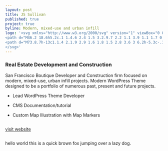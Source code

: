 ```yaml
---
layout: post
title: JS Sullivan
published: true
project: true
byline: Modern, mixed-use and urban infill 
logo: '<svg xmlns="http://www.w3.org/2000/svg" version="1" viewBox="0 0 253.3 45.1">
<path d="M46.2 18.6h5.2c.1 1.4.6 2.4 1.5 3.2.9.7 2.2 1.1 3.9 1.1 1.7 0 3.1-.3 4-.8 1-.6 1.5-1.3 1.5-2.3 0-1-.3-1.7-1.1-2.2-.7-.5-2.1-.9-4.4-1.4-4.1-.9-6.8-1.9-8.2-3-1.4-1.1-2.1-2.7-2.1-4.9 0-2.5.9-4.5 2.7-6C50 1.6 51 1.1 52.1.7H39.5v18c0 2.7-.7 4.7-2.1 6.1-1.4 1.4-3.5 2-6.3 2-3 0-5.2-.7-6.5-2.3-1.4-1.5-2-3.8-1.9-7V16h5.2v1.6c-.1 1.6.2 2.8.7 3.6.5.8 1.3 1.2 2.5 1.2 1.1 0 1.9-.3 2.3-.8.5-.6.7-1.5.7-2.8V.8H0v26.1h52.7c-1.4-.4-2.6-1-3.6-1.8-1.8-1.5-2.8-3.7-2.9-6.5z" class="st0"/>
<path d="M73.8.7h-13c1.1.4 2.1.9 2.9 1.6 1.8 1.5 2.8 3.6 3 6.2h-5.3c-.1-1.2-.6-2.2-1.6-2.9-1-.7-2.3-1.1-3.9-1.1-1.4 0-2.4.3-3.2.9-.8.6-1.2 1.4-1.2 2.5 0 .8.4 1.4 1.2 1.8.8.4 2.5.9 5.1 1.5 3.8.8 6.3 1.8 7.6 2.9 1.3 1.1 1.9 2.8 1.9 5.3 0 2.4-1 4.4-2.9 5.8-1 .7-2.2 1.3-3.5 1.6h12.8V.7zM94.8 8.3c-.1-1.2-.6-2.2-1.6-2.9-1-.7-2.2-1.1-3.8-1.1-1.4 0-2.4.3-3.2.9-.8.6-1.1 1.4-1.1 2.5 0 .8.4 1.4 1.2 1.8.8.4 2.5.9 5 1.5 3.7.8 6.2 1.8 7.4 2.9 1.2 1.1 1.9 2.8 1.9 5.2 0 2.4-.9 4.3-2.8 5.7-1.9 1.4-4.4 2.1-7.6 2.1-3.2 0-5.7-.7-7.6-2.2-1.8-1.5-2.8-3.6-2.9-6.4h5.1c.1 1.4.6 2.4 1.5 3.1.9.7 2.2 1.1 3.9 1.1 1.7 0 3-.3 4-.8 1-.6 1.4-1.3 1.4-2.3 0-1-.3-1.7-1-2.1-.7-.5-2.1-.9-4.3-1.4-4-.9-6.7-1.9-8.1-2.9-1.4-1-2-2.7-2-4.9 0-2.5.9-4.4 2.7-5.9C84.6.7 87 0 90 0c2.8 0 5.2.8 7 2.3 1.8 1.5 2.8 3.5 3 6.1h-5.2zM125.1 16.6c0 3.6-.8 6.3-2.4 7.9-1.6 1.6-4.2 2.4-7.9 2.4-3.5 0-6.1-.8-7.7-2.5-1.7-1.7-2.5-4.3-2.5-7.8V.7H109.9v16c0 1.8.4 3.2 1.2 4.1.8.9 2.1 1.4 3.7 1.4 1.8 0 3-.4 3.8-1.3.8-.8 1.1-2.2 1.1-4.2V.7h5.4v15.9zM130.3 26.1V.7H135.6v20.9h12.6v4.5zM151.9 26.1V.7H157.2v20.9h12.7v4.5zM173.2.7H178.5v25.4H173.2zM181.4.7H187.1l5.6 19.4L198.2.7h5.5l-8.6 25.4H190zM213.7 16.6h6.8l-3.4-10.2-3.4 10.2zm.4-15.9h6.2l9 25.5h-5.6L222 21h-9.7l-1.7 5.2h-5.5l9-25.5zM237.4 26.1h-5V.7h5.6l10.2 17.9V.7h5v25.4H247.9L237.4 7.8zM28.5 34.8v7.8h1.1c1.1 0 1.8-.1 2.3-.4.5-.2.9-.7 1.2-1.2.3-.6.5-1.3.5-2.1 0-1.3-.4-2.3-1.1-3-.7-.6-1.7-1-3.2-1h-.8zm-2.3-2.3H29c1.8 0 3.1.2 4 .7.9.4 1.6 1.2 2.2 2.2.6 1 .8 2.2.8 3.5 0 .9-.2 1.8-.5 2.6s-.7 1.5-1.3 2c-.6.5-1.2.9-1.8 1.1-.6.2-1.8.3-3.4.3h-2.8V32.5zM49.3 32.5H56v2.3h-4.4V37H56v2.3h-4.4v3.2H56v2.3h-6.7zM68.4 32.5h2.4l3.1 8.8 3.1-8.8h2.4L75 44.8h-2.3zM92.4 32.5h6.8v2.3h-4.4V37h4.4v2.3h-4.4v3.2h4.4v2.3h-6.8zM112.5 32.5h2.3v10.1h3.4v2.2h-5.7zM136.9 34.5c-1.1 0-2.1.4-2.9 1.2-.8.8-1.2 1.8-1.2 3 0 1.4.5 2.4 1.5 3.2.8.6 1.6.9 2.6.9 1.1 0 2.1-.4 2.8-1.2.8-.8 1.2-1.8 1.2-3s-.4-2.2-1.2-3c-.7-.7-1.7-1.1-2.8-1.1m0-2.3c1.7 0 3.2.6 4.5 1.9 1.3 1.3 1.9 2.8 1.9 4.6 0 1.8-.6 3.3-1.9 4.6-1.2 1.2-2.7 1.9-4.5 1.9-1.8 0-3.4-.6-4.6-1.9-1.2-1.3-1.8-2.8-1.8-4.6 0-1.2.3-2.3.9-3.2.6-1 1.4-1.8 2.3-2.3 1-.7 2.1-1 3.2-1M159 37.3h.7c.6 0 1 0 1.2-.1.2-.1.4-.2.5-.4.1-.2.2-.4.2-.7 0-.5-.2-.8-.6-1-.3-.2-.8-.2-1.5-.2h-.5v2.4zm-2.4-4.8h2.5c1.3 0 2.3.1 2.9.4.6.2 1.1.7 1.4 1.2.3.6.5 1.2.5 2 0 .9-.2 1.6-.7 2.1-.5.6-1.1 1-1.8 1.2-.5.1-1.3.2-2.5.2v5.2h-2.3V32.5zM178.6 32.5h2.2l2.9 8.6 2.9-8.6h2.2l2.1 12.3h-2.3l-1.3-7.7-2.6 7.7h-2.1l-2.5-7.7-1.4 7.7h-2.3zM203.9 32.5h6.7v2.3h-4.4V37h4.4v2.3h-4.4v3.2h4.4v2.3h-6.7zM223.9 32.5h2.3l5.2 8.1v-8.1h2.4v12.3h-2.3l-5.2-8v8h-2.4zM246.5 32.5h6.8v2.3h-2.2v10h-2.4v-10h-2.2z" class="st0"/>
</svg>'
---
```


### Real Estate Development and Construction

San Francisco Boutique Developer and Construction firm focused on modern, mixed-use, urban infill projects. Modern WordPress Theme designed to be a portfolio of numerous past, present and future projects. 

* Lead WordPress Theme Developer

* CMS Documentation/tutorial

* Custom Map Illustration with Map Markers

<div class="entry__screensnap entry__screensnap--half">
<img src="{{ site.url }}/images/JSS-desktop-menuoverlay.min.png" alt="" title=""><img src="{{ site.url }}/images/JSS-desktop-website.min.png" alt="" title="">	
</div>

<a class="grad--jss" href="http://js-sullivan.com" target="_blank">visit website</a>

<div class="entry__screensnap entry__screensnap--half">
<img src="{{ site.url }}/images/JSS-mobile-property.min.png" alt="" title="">
<div class="screensnap__caption"><p>hello world this is a quick brown fox jumping over a lazy dog.</p></div>
</div>






